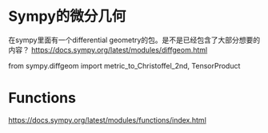 # Sympy的微分几何
在sympy里面有一个differential geometry的包。是不是已经包含了大部分想要的内容？ 
https://docs.sympy.org/latest/modules/diffgeom.html  

from sympy.diffgeom import metric_to_Christoffel_2nd, TensorProduct

# Functions
https://docs.sympy.org/latest/modules/functions/index.html